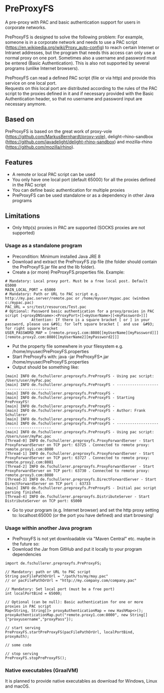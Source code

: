 # PreProxyFS
A pre-proxy with PAC and basic authentication support for users in corporate networks.

PreProxyFS is designed to solve the following problem: For example, someone is in a corporate network and 
needs to use a PAC script (https://en.wikipedia.org/wiki/Proxy_auto-config) to reach certain Internet 
or Intranet addresses, but the program that needs this access can only use a normal proxy on one port. 
Sometimes also a username and password must be entered (Basic Authentication). 
This is also not supported by several programs (unlike Internet browsers).
 
PreProxyFS can read a defined PAC script (file or via http) and provide this service on one local port.  
Requests on this local port are distributed according to the rules of the PAC script to the 
proxies defined in it and if necessary provided with the Basic Authentication header, 
so that no username and password input are necessary anymore. 

## Based on
PreProxyFS is based on the great work of proxy-vole (https://github.com/MarkusBernhardt/proxy-vole),
delight-rhino-sandbox (https://github.com/javadelight/delight-rhino-sandbox) and mozilla-rhino
(https://github.com/mozilla/rhino).

## Features
* A remote or local PAC script can be used
* You only have one local port (default 65000) for all the proxies defined in the PAC script
* You can define basic authentication for multiple proxies
* PreProxyFS can be used standalone or as a dependency in other Java programs

## Limitations
* Only http(s) proxies in PAC are supported (SOCKS proxies are not supported) 

### Usage as a standalone program
* Precondition: Minimum installed Java JRE 8
* Download and extract the PreProxyFS zip file (the folder should contain the PreProxyFS<Version>.jar file and the lib folder). 
* Create a (or more) PreProxyFS.properties file. Example:

```
# Mandatory: Local proxy port. Must be a free local post. Default 65000
MAIN_LOCAL_PORT = 65000
# Mandatory: Path or URL to PAC script e.g. http://my.pac.server/remote.pac or /home/myuser/mypac.pac (windows c:/mypac.pac)
PAC_URL = src/test/resources/Test.pac
# Optional: Password basic authentication for a proxy/proxies in PAC script [<proxyDNSname>:<ProxyPort>[[<myUserName>][<myPassword>]]]
#           Attention: If there is a square bracket [ or ] in your password, please use &#91; for left square bracket [  and use  &#93; for right square bracket
USER_PASSWORD_MAP = [remote.proxy1.com:8080[[myUserName][myPassword]]][remote.proxy2.com:8080[[myUserName2][myPassword2]]]
```
* Put the property file somewhere in your filesystem e.g. /home/myuser/PreProxyFS.properties
* Start PreProxyFs with: java -jar PreProxyFS*.jar /home/myuser/PreProxyFS.properties
* Output should be something like:

```
[main] INFO de.fschullerer.preproxyfs.PreProxyFS - Using pac script: /Users/user/myPac.pac
[main] INFO de.fschullerer.preproxyfs.PreProxyFS - ----------------------------------------
[main] INFO de.fschullerer.preproxyfs.PreProxyFS - 
[main] INFO de.fschullerer.preproxyfs.PreProxyFS - Starting PreProxyFS!
[main] INFO de.fschullerer.preproxyfs.PreProxyFS - 
[main] INFO de.fschullerer.preproxyfs.PreProxyFS - Author: Frank Schullerer
[main] INFO de.fschullerer.preproxyfs.PreProxyFS - 
[main] INFO de.fschullerer.preproxyfs.PreProxyFS - ----------------------------------------
[main] INFO de.fschullerer.preproxyfs.PreProxyFS - Using pac script: /Users/user/myPac.pac
[Thread-0] INFO de.fschullerer.preproxyfs.ProxyForwardServer - Start ProxyForwardServer on TCP port: 63725 . Connected to remote proxy: remote.proxy1.com:8000
[Thread-1] INFO de.fschullerer.preproxyfs.ProxyForwardServer - Start ProxyForwardServer on TCP port: 63727 . Connected to remote proxy: remote.proxy2.com:8081
[Thread-2] INFO de.fschullerer.preproxyfs.ProxyForwardServer - Start ProxyForwardServer on TCP port: 63730 . Connected to remote proxy: remote.proxy3.com:8080
[Thread-3] INFO de.fschullerer.preproxyfs.DirectForwardServer - Start DirectForwardServer on TCP port : 63733
[main] INFO de.fschullerer.preproxyfs.PreProxyFS - Initial pac script parsing finished.
[Thread-4] INFO de.fschullerer.preproxyfs.DistributeServer - Start DistributeServer on TCP port: 65000
```
* Go to your program (e.g. Internet browser) and set the http proxy setting to:  localhost:65000 (or the port you have defined) and start browsing!

### Usage within another Java program
* PreProxyFS is not yet downloadable via "Maven Central" etc. maybe in the future so:
* Download the Jar from GitHub and put it locally to your program dependencies

```
import de.fschullerer.preproxyfs.PreProxyFS;

// Mandatory: path or URL to PAC script
String pacFilePathOrUrl = "/path/to/my/may.pac" 
// or pacFilePathOrUrl = "http://my.company.com/company.pac" 

// Mandatory: Set local port (must be a free port)
int localPortBind = 65000;

// Optional (can be null): Basic authentication for one or more proxies in PAC script
Map<String, String[]> proxyAuthenticationMap = new HashMap<>();
proxyAuthenticationMap.put("remote.proxy1.com:8000", new String[]{"proxyusername","proxyPass"});

// start serving
PreProxyFS.startPreProxyFS(pacFilePathOrUrl, localPortBind, proxyAuth);

// some code

// stop serving
PreProxyFS.stopPreProxyFS();

```

### Native executables (GraalVM)
It is planned to provide native executables as download for Windows, Linux and macOS.

